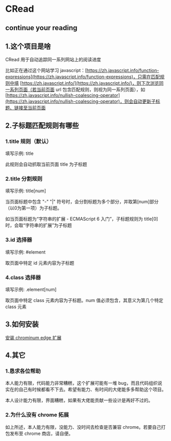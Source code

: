 # CRead

## continue your reading

## 1.这个项目是啥

CRead 用于自动追踪同一系列网站上的阅读进度

比如正在通过这个网站学习 javascript：[https://zh.javascript.info/function-expressions](https://zh.javascript.info/function-expressions)，只需在匹配规则中填 [https://zh.javascript.info/](https://zh.javascript.info/)，则下次浏览同一系列页面（若当前页面 url 包含匹配规则，则视为同一系列页面），如[https://zh.javascript.info/nullish-coalescing-operator](https://zh.javascript.info/nullish-coalescing-operator)，则会自动更新子标题、链接至当前页面

## 2.子标题匹配规则有哪些

### 1.title 规则（默认）

填写示例: title

此规则会自动抓取当前页面 title 为子标题

### 2.title 分割规则

填写示例: title[num]

当页面标题中包含 "-" "|" 符号时，会分割标题为多个部分，并取第[num]部分（以0为第一项）为子标题。

如当页面标题为“字符串的扩展 - ECMAScript 6 入门”，子标题规则为 title[0] 时，会取“字符串的扩展”为子标题

### 3.id 选择器

填写示例: #element

取页面中特定 id 元素内容为子标题

### 4.class 选择器

填写示例: .element[num]

取页面中特定 class 元素内容为子标题。num 值必须包含，其意义为第几个特定 class 元素

## 3.如何安装

[安装 chrominum edge 扩展](https://microsoftedge.microsoft.com/addons/detail/cread/kebcoljlaffafhkamgclghfkmkhglbcb)

## 4.其它

### 1.恳求各位帮助

本人能力有限，代码能力非常糟糕，这个扩展可能有一堆 bug，而且代码组织说实在的自己有时候都看不下去。希望有能力、有时间的大佬能多多帮助这个项目。

本人设计能力有限，界面糟糕，如果有大佬能贡献一些设计是再好不过的。

### 2.为什么没有 chrome 拓展

如上所述，本人能力有限，没能力、没时间去检查是否兼容 chrome。若要自己打包发布至 chrome 商店，请自便。
